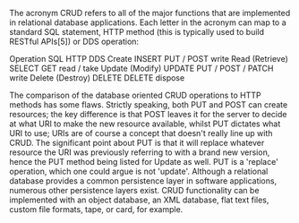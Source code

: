 The acronym CRUD refers to all of the major functions that are implemented in relational database applications. Each letter in the acronym can map to a standard SQL statement, HTTP method (this is typically used to build RESTful APIs[5]) or DDS operation:

Operation	SQL	HTTP	DDS
Create	INSERT	PUT / POST	write
Read (Retrieve)	SELECT	GET	read / take
Update (Modify)	UPDATE	PUT / POST / PATCH	write
Delete (Destroy)	DELETE	DELETE	dispose


The comparison of the database oriented CRUD operations to HTTP methods has some flaws. Strictly speaking, both PUT and POST can create resources; the key difference is that POST leaves it for the server to decide at what URI to make the new resource available, whilst PUT dictates what URI to use; URIs are of course a concept that doesn't really line up with CRUD. The significant point about PUT is that it will replace whatever resource the URI was previously referring to with a brand new version, hence the PUT method being listed for Update as well. PUT is a 'replace' operation, which one could argue is not 'update'.
Although a relational database provides a common persistence layer in software applications, numerous other persistence layers exist. CRUD functionality can be implemented with an object database, an XML database, flat text files, custom file formats, tape, or card, for example.